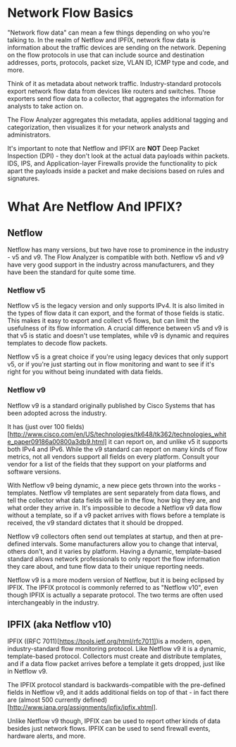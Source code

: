 # **Network Flow Basics**

"Network flow data" can mean a few things depending on who you're talking to. In the realm of Netflow and IPFIX, network flow data
is information about the traffic devices are sending on the network. Depening on the flow protocols in use that can include
source and destination addresses, ports, protocols, packet size, VLAN ID, ICMP type and code, and more.

Think of it as metadata about network traffic. Industry-standard protocols export network flow data from devices like routers 
and switches. Those exporters send flow data to a collector, that aggregates the information for analysts to take action on.

The Flow Analyzer aggregates this metadata, applies additional tagging and categorization, then visualizes it for 
your network analysts and administrators.

It's important to note that Netflow and IPFIX are **NOT** Deep Packet Inspection (DPI) - they don't look at the actual data
payloads within packets. IDS, IPS, and Application-layer Firewalls provide the functionality to pick apart the payloads inside a 
packet and make decisions based on rules and signatures.

# **What Are Netflow And IPFIX?**

## **Netflow**

Netflow has many versions, but two have rose to prominence in the industry - v5 and v9. The Flow Analyzer is compatible with both.
Netflow v5 and v9 have very good support in the industry across manufacturers, and they have been the standard for quite some time.

### **Netflow v5**

Netflow v5 is the legacy version and only supports IPv4. It is also limited in the types of flow data it can export, and the format
of those fields is static. This makes it easy to export and collect v5 flows, but can limit the usefulness of its flow information.
A crucial difference between v5 and v9 is that v5 is static and doesn't use templates, while v9 is dynamic and requires templates to
decode flow packets.

Netflow v5 is a great choice if you're using legacy devices that only support v5, or if you're just starting out in flow monitoring
and want to see if it's right for you without being inundated with data fields.

### **Netflow v9**

Netflow v9 is a standard originally published by Cisco Systems that has been adopted across the industry.

It has (just over 100 fields)[http://www.cisco.com/en/US/technologies/tk648/tk362/technologies_white_paper09186a00800a3db9.html] it can report on, and unlike v5 it supports both IPv4 and IPv6. While the v9 standard can report
on many kinds of flow metrics, not all vendors support all fields on every platform. Consult your vendor for a list of the fields 
that they support on your platforms and software versions.

With Netflow v9 being dynamic, a new piece gets thrown into the works - templates. Netflow v9 templates are sent separately from
data flows, and tell the collector what data fields will be in the flow, how big they are, and what order they arrive in.
It's impossible to decode a Netflow v9 data flow without a template, so if a v9 packet arrives with flows before a template is 
received, the v9 standard dictates that it should be dropped.

Netflow v9 collectors often send out templates at startup, and then at pre-defined intervals. Some manufacturers allow you to change
that interval, others don't, and it varies by platform. Having a dynamic, template-based standard allows network professionals to only
report the flow information they care about, and tune flow data to their unique reporting needs.

Netflow v9 is a more modern version of Netflow, but it is being eclipsed by IPFIX. The IPFIX protocol is commonly referred to as 
"Netflow v10", even though IPFIX is actually a separate protocol. The two terms are often used interchangeably in the industry. 

## **IPFIX (aka Netflow v10)**

IPFIX ((RFC 7011)[https://tools.ietf.org/html/rfc7011])is a modern, open, industry-standard flow monitoring protocol. Like Netflow v9 it is a dynamic, template-based protocol.
Collectors must create and distribute templates, and if a data flow packet arrives before a template it gets dropped, just like in 
Netflow v9.

The IPFIX protocol standard is backwards-compatible with the pre-defined fields in Netflow v9, and it adds additional fields on top
of that - in fact there are (almost 500 currently defined)[http://www.iana.org/assignments/ipfix/ipfix.xhtml].

Unlike Netflow v9 though, IPFIX can be used to report other kinds of data besides just network flows. IPFIX can be used to send
firewall events, hardware alerts, and more. 